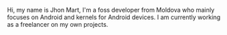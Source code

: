 Hi, my name is Jhon Mart, I'm a foss developer from Moldova who mainly focuses on Android and kernels for Android devices.
I am currently working as a freelancer on my own projects.
